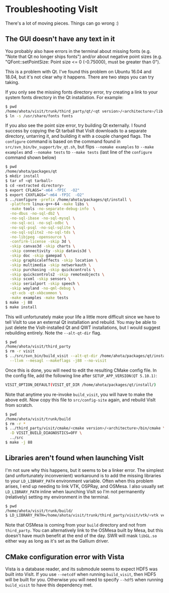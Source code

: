 # Troubleshooting VisIt

There's a lot of moving pieces. Things can go wrong :)

## The GUI doesn't have any text in it

You probably also have errors in the terminal about missing fonts (e.g. "Note that Qt no longer ships fonts")
and/or about negative point sizes (e.g. "QFont::setPointSize: Point size <= 0 (-0.75000), must be greater than 0").

This is a problem with Qt. I've found this problem on Ubuntu 16.04 and 18.04, but it's not clear why it happens.
There are two steps you can try taking.

If you only see the missing fonts directory error, try creating a link to your system fonts directory in the Qt installation.
For example:

```bash
$ pwd
/home/ahota/visit/trunk/third_party/qt/<qt version>/<architecture>/lib
$ ln -s /usr/share/fonts fonts
```

If you also see the point size error, try building Qt externally. I found
success by copying the Qt tarball that VisIt downloads to a separate directory,
untarring it, and building it with a couple changed flags. The `configure`
command is based on the command found in `src/svn_bin/bv_support/bv_qt.sh`, but
flips `--nomake examples` to `--make examples` and `--nomake tests` to `--make
tests` (last line of the `configure` command shown below)

```bash
$ pwd
/home/ahota/packages/qt
$ mkdir install
$ tar xf <qt tarball>
$ cd <extracted directory>
$ export CFLAGS="-m64 -fPIC  -O2"
$ export CXXFLAGS="-m64 -fPIC  -O2"
$ ../configure -prefix /home/ahota/packages/qt/install \
  -platform linux-g++-64 -make libs \
  -make tools -no-separate-debug-info  \
  -no-dbus -no-sql-db2 \
  -no-sql-ibase -no-sql-mysql \
  -no-sql-oci -no-sql-odbc \
  -no-sql-psql -no-sql-sqlite \
  -no-sql-sqlite2 -no-sql-tds \
  -no-libjpeg -opensource \
  -confirm-license -skip 3d \
  -skip canvas3d -skip charts \
  -skip connectivity -skip datavis3d \
  -skip doc -skip gamepad \
  -skip graphicaleffects -skip location \
  -skip multimedia -skip networkauth \
  -skip purchasing -skip quickcontrols \
  -skip quickcontrols2 -skip remoteobjects \
  -skip scxml -skip sensors \
  -skip serialport -skip speech \
  -skip wayland -no-qml-debug \
  -qt-xcb -qt-xkbcommon \
  -make examples -make tests
$ make -j 88
$ make install
```

This will unfortunately make your life a little more difficult since we have to
tell VisIt to use an external Qt installation and rebuild. You may be able to
just delete the VisIt-installed Qt and QWT installations, but I would suggest
rebuilding entirely. Note the `--alt-qt-dir` flag.

```bash
$ pwd
/home/ahota/visit/third_party
$ rm -r visit
$ ../src/svn_bin/build_visit --alt-qt-dir /home/ahota/packages/qt/install --vtk --ospray \
  --llvm --mesagl --makeflags -j88 --no-visit
```

Once this is done, you will need to edit the resulting CMake config file.
In the config file, add the following line after `SETUP_APP_VERSION(QT 5.10.1)`:

```bash
VISIT_OPTION_DEFAULT(VISIT_QT_DIR /home/ahota/packages/qt/install/)
```

Note that anytime you re-invoke `build_visit`, you will have to make the above
edit.  Now copy this file to `src/config-site` again, and rebuild VisIt from
scratch.

```bash
$ pwd
/home/ahota/visit/trunk/build
$ rm -r *
$ ../third_party/visit/cmake/<cmake version>/<architecture>/bin/cmake \
  -D VISIT_BUILD_DIAGNOSTICS=OFF \
  ../src
$ make -j 88
```

## Libraries aren't found when launching VisIt

I'm not sure why this happens, but it seems to be a linker error. The simplest
(and unfortunately inconvenient) workaround is to add the missing libraries to
your `LD_LIBRARY_PATH` environment variable. Often when this problem arises, I
end up needing to link VTK, OSPRay, and OSMesa. I also usually set
`LD_LIBRARY_PATH` inline when launching VisIt so I'm not permanently
(relatively) setting my environment in the terminal.

```bash
$ pwd
/home/ahota/visit/trunk/build/
$ LD_LIBRARY_PATH=/home/ahota/visit/trunk/third_party/visit/vtk/<vtk version>/<architecture>/lib:/home/ahota/visit/trunk/third_party/visit/ospray/<ospray version>/<architecture>/lib:/home/ahota/visit/trunk/build/lib/osmesa/:$LD_LIBRARY_PATH ./bin/visit -o /path/to/dataset
```

Note that OSMesa is coming from your `build` directory and not from
`third_party`.  You can alternatively link to the OSMesa built by Mesa, but
this doesn't have much benefit at the end of the day.  SWR will mask `libGL.so`
either way as long as it's set as the Gallium driver.

## CMake configuration error with Vista

Vista is a database reader, and its submodule seems to expect HDF5 was built
into VisIt.  If you use `--netcdf` when running `build_visit`, then HDF5 will
be built for you.  Otherwise you will need to specify `--hdf5` when running
`build_visit` to have this dependency met.
